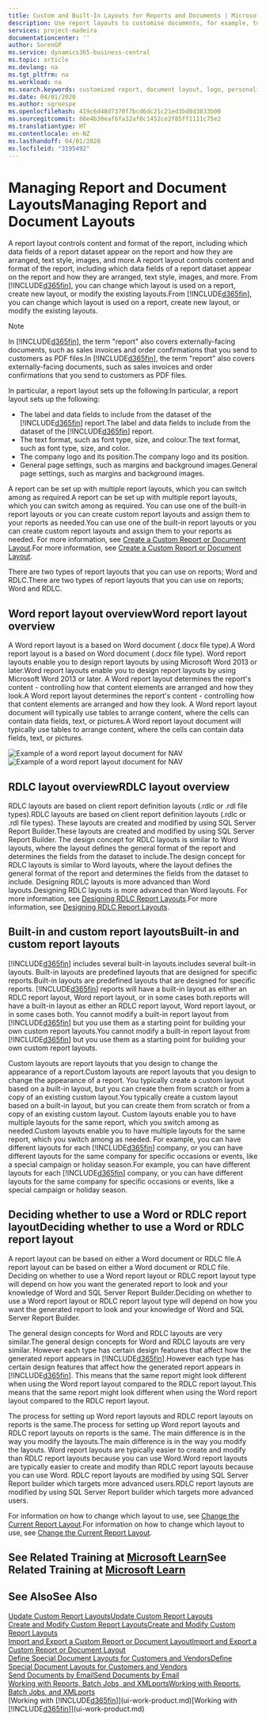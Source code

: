 ```yaml
---
title: Custom and Built-In Layouts for Reports and Documents | Microsoft Docs
description: Use report layouts to customise documents, for example, to personalise the font, logo, or page settings of PDF files you send to customers.
services: project-madeira
documentationcenter: ''
author: SorenGP
ms.service: dynamics365-business-central
ms.topic: article
ms.devlang: na
ms.tgt_pltfrm: na
ms.workload: na
ms.search.keywords: customized report, document layout, logo, personalize
ms.date: 04/01/2020
ms.author: sgroespe
ms.openlocfilehash: 419c6d48d7370f7bcd6dc21c21ed3bd8d3833b00
ms.sourcegitcommit: 88e4b30eaf6fa32af0c1452ce2f85ff1111c75e2
ms.translationtype: HT
ms.contentlocale: en-NZ
ms.lasthandoff: 04/01/2020
ms.locfileid: "3195492"
---
```

# <a name="managing-report-and-document-layouts"></a><span data-ttu-id="3f5ac-103">Managing Report and Document Layouts</span><span class="sxs-lookup"><span data-stu-id="3f5ac-103">Managing Report and Document Layouts</span></span>
<span data-ttu-id="3f5ac-104">A report layout controls content and format of the report, including which data fields of a report dataset appear on the report and how they are arranged, text style, images, and more.</span><span class="sxs-lookup"><span data-stu-id="3f5ac-104">A report layout controls content and format of the report, including which data fields of a report dataset appear on the report and how they are arranged, text style, images, and more.</span></span> <span data-ttu-id="3f5ac-105">From [!INCLUDE[d365fin](includes/d365fin_md.md)], you can change which layout is used on a report, create new layout, or modify the existing layouts.</span><span class="sxs-lookup"><span data-stu-id="3f5ac-105">From [!INCLUDE[d365fin](includes/d365fin_md.md)], you can change which layout is used on a report, create new layout, or modify the existing layouts.</span></span>

> [!NOTE]  
>   <span data-ttu-id="3f5ac-106">In [!INCLUDE[d365fin](includes/d365fin_md.md)], the term "report" also covers externally-facing documents, such as sales invoices and order confirmations that you send to customers as PDF files.</span><span class="sxs-lookup"><span data-stu-id="3f5ac-106">In [!INCLUDE[d365fin](includes/d365fin_md.md)], the term "report" also covers externally-facing documents, such as sales invoices and order confirmations that you send to customers as PDF files.</span></span>

<span data-ttu-id="3f5ac-107">In particular, a report layout sets up the following:</span><span class="sxs-lookup"><span data-stu-id="3f5ac-107">In particular, a report layout sets up the following:</span></span>

* <span data-ttu-id="3f5ac-108">The label and data fields to include from the dataset of the [!INCLUDE[d365fin](includes/d365fin_md.md)] report.</span><span class="sxs-lookup"><span data-stu-id="3f5ac-108">The label and data fields to include from the dataset of the [!INCLUDE[d365fin](includes/d365fin_md.md)] report.</span></span>
* <span data-ttu-id="3f5ac-109">The text format, such as font type, size, and colour.</span><span class="sxs-lookup"><span data-stu-id="3f5ac-109">The text format, such as font type, size, and color.</span></span>
* <span data-ttu-id="3f5ac-110">The company logo and its position.</span><span class="sxs-lookup"><span data-stu-id="3f5ac-110">The company logo and its position.</span></span>
* <span data-ttu-id="3f5ac-111">General page settings, such as margins and background images.</span><span class="sxs-lookup"><span data-stu-id="3f5ac-111">General page settings, such as margins and background images.</span></span>

<span data-ttu-id="3f5ac-112">A report can be set up with multiple report layouts, which you can switch among as required.</span><span class="sxs-lookup"><span data-stu-id="3f5ac-112">A report can be set up with multiple report layouts, which you can switch among as required.</span></span> <span data-ttu-id="3f5ac-113">You can use one of the built-in report layouts or you can create custom report layouts and assign them to your reports as needed.</span><span class="sxs-lookup"><span data-stu-id="3f5ac-113">You can use one of the built-in report layouts or you can create custom report layouts and assign them to your reports as needed.</span></span> <span data-ttu-id="3f5ac-114">For more information, see [Create a Custom Report or Document Layout](ui-how-create-custom-report-layout.md).</span><span class="sxs-lookup"><span data-stu-id="3f5ac-114">For more information, see [Create a Custom Report or Document Layout](ui-how-create-custom-report-layout.md).</span></span>

<span data-ttu-id="3f5ac-115">There are two types of report layouts that you can use on reports; Word and RDLC.</span><span class="sxs-lookup"><span data-stu-id="3f5ac-115">There are two types of report layouts that you can use on reports; Word and RDLC.</span></span>

## <a name="word-report-layout-overview"></a><span data-ttu-id="3f5ac-116">Word report layout overview</span><span class="sxs-lookup"><span data-stu-id="3f5ac-116">Word report layout overview</span></span>
<span data-ttu-id="3f5ac-117">A Word report layout is a based on Word document (.docx file type).</span><span class="sxs-lookup"><span data-stu-id="3f5ac-117">A Word report layout is a based on Word document (.docx file type).</span></span> <span data-ttu-id="3f5ac-118">Word report layouts enable you to design report layouts by using Microsoft Word 2013 or later.</span><span class="sxs-lookup"><span data-stu-id="3f5ac-118">Word report layouts enable you to design report layouts by using Microsoft Word 2013 or later.</span></span> <span data-ttu-id="3f5ac-119">A Word report layout determines the report's content - controlling how that content elements are arranged and how they look.</span><span class="sxs-lookup"><span data-stu-id="3f5ac-119">A Word report layout determines the report's content - controlling how that content elements are arranged and how they look.</span></span> <span data-ttu-id="3f5ac-120">A Word report layout document will typically use tables to arrange content, where the cells can contain data fields, text, or pictures.</span><span class="sxs-lookup"><span data-stu-id="3f5ac-120">A Word report layout document will typically use tables to arrange content, where the cells can contain data fields, text, or pictures.</span></span>

 <span data-ttu-id="3f5ac-121">![Example of a word report layout document for NAV](media/nav_wordreportlayout_edit_in_word_example.png "NAV_WordReportLayout_Edit_In_Word_Example")</span><span class="sxs-lookup"><span data-stu-id="3f5ac-121">![Example of a word report layout document for NAV](media/nav_wordreportlayout_edit_in_word_example.png "NAV_WordReportLayout_Edit_In_Word_Example")</span></span>  

## <a name="rdlc-layout-overview"></a><span data-ttu-id="3f5ac-122">RDLC layout overview</span><span class="sxs-lookup"><span data-stu-id="3f5ac-122">RDLC layout overview</span></span>
<span data-ttu-id="3f5ac-123">RDLC layouts are based on client report definition layouts (.rdlc or .rdl file types).</span><span class="sxs-lookup"><span data-stu-id="3f5ac-123">RDLC layouts are based on client report definition layouts (.rdlc or .rdl file types).</span></span> <span data-ttu-id="3f5ac-124">These layouts are created and modified by using SQL Server Report Builder.</span><span class="sxs-lookup"><span data-stu-id="3f5ac-124">These layouts are created and modified by using SQL Server Report Builder.</span></span> <span data-ttu-id="3f5ac-125">The design concept for RDLC layouts is similar to Word layouts, where the layout defines the general format of the report and determines the fields from the dataset to include.</span><span class="sxs-lookup"><span data-stu-id="3f5ac-125">The design concept for RDLC layouts is similar to Word layouts, where the layout defines the general format of the report and determines the fields from the dataset to include.</span></span> <span data-ttu-id="3f5ac-126">Designing RDLC layouts is more advanced than Word layouts.</span><span class="sxs-lookup"><span data-stu-id="3f5ac-126">Designing RDLC layouts is more advanced than Word layouts.</span></span> <span data-ttu-id="3f5ac-127">For more information, see [Designing RDLC Report Layouts](/dynamics-nav/Designing-RDLC-Report-Layouts).</span><span class="sxs-lookup"><span data-stu-id="3f5ac-127">For more information, see [Designing RDLC Report Layouts](/dynamics-nav/Designing-RDLC-Report-Layouts).</span></span>

## <a name="built-in-and-custom-report-layouts"></a><span data-ttu-id="3f5ac-128">Built-in and custom report layouts</span><span class="sxs-lookup"><span data-stu-id="3f5ac-128">Built-in and custom report layouts</span></span>
[!INCLUDE[d365fin](includes/d365fin_md.md)] <span data-ttu-id="3f5ac-129">includes several built-in layouts.</span><span class="sxs-lookup"><span data-stu-id="3f5ac-129">includes several built-in layouts.</span></span> <span data-ttu-id="3f5ac-130">Built-in layouts are predefined layouts that are designed for specific reports.</span><span class="sxs-lookup"><span data-stu-id="3f5ac-130">Built-in layouts are predefined layouts that are designed for specific reports.</span></span> [!INCLUDE[d365fin](includes/d365fin_md.md)] <span data-ttu-id="3f5ac-131">reports will have a built-in layout as either an RDLC report layout, Word report layout, or in some cases both.</span><span class="sxs-lookup"><span data-stu-id="3f5ac-131">reports will have a built-in layout as either an RDLC report layout, Word report layout, or in some cases both.</span></span> <span data-ttu-id="3f5ac-132">You cannot modify a built-in report layout from [!INCLUDE[d365fin](includes/d365fin_md.md)] but you use them as a starting point for building your own custom report layouts.</span><span class="sxs-lookup"><span data-stu-id="3f5ac-132">You cannot modify a built-in report layout from [!INCLUDE[d365fin](includes/d365fin_md.md)] but you use them as a starting point for building your own custom report layouts.</span></span>

<span data-ttu-id="3f5ac-133">Custom layouts are report layouts that you design to change the appearance of a report.</span><span class="sxs-lookup"><span data-stu-id="3f5ac-133">Custom layouts are report layouts that you design to change the appearance of a report.</span></span> <span data-ttu-id="3f5ac-134">You typically create a custom layout based on a built-in layout, but you can create them from scratch or from a copy of an existing custom layout.</span><span class="sxs-lookup"><span data-stu-id="3f5ac-134">You typically create a custom layout based on a built-in layout, but you can create them from scratch or from a copy of an existing custom layout.</span></span> <span data-ttu-id="3f5ac-135">Custom layouts enable you to have multiple layouts for the same report, which you switch among as needed.</span><span class="sxs-lookup"><span data-stu-id="3f5ac-135">Custom layouts enable you to have multiple layouts for the same report, which you switch among as needed.</span></span> <span data-ttu-id="3f5ac-136">For example, you can have different layouts for each [!INCLUDE[d365fin](includes/d365fin_md.md)] company, or you can have different layouts for the same company for specific occasions or events, like a special campaign or holiday season.</span><span class="sxs-lookup"><span data-stu-id="3f5ac-136">For example, you can have different layouts for each [!INCLUDE[d365fin](includes/d365fin_md.md)] company, or you can have different layouts for the same company for specific occasions or events, like a special campaign or holiday season.</span></span>

## <a name="deciding-whether-to-use-a-word-or-rdlc-report-layout"></a><span data-ttu-id="3f5ac-137">Deciding whether to use a Word or RDLC report layout</span><span class="sxs-lookup"><span data-stu-id="3f5ac-137">Deciding whether to use a Word or RDLC report layout</span></span>
<span data-ttu-id="3f5ac-138">A report layout can be based on either a Word document or RDLC file.</span><span class="sxs-lookup"><span data-stu-id="3f5ac-138">A report layout can be based on either a Word document or RDLC file.</span></span> <span data-ttu-id="3f5ac-139">Deciding on whether to use a Word report layout or RDLC report layout type will depend on how you want the generated report to look and your knowledge of Word and SQL Server Report Builder.</span><span class="sxs-lookup"><span data-stu-id="3f5ac-139">Deciding on whether to use a Word report layout or RDLC report layout type will depend on how you want the generated report to look and your knowledge of Word and SQL Server Report Builder.</span></span>

<span data-ttu-id="3f5ac-140">The general design concepts for Word and RDLC layouts are very similar.</span><span class="sxs-lookup"><span data-stu-id="3f5ac-140">The general design concepts for Word and RDLC layouts are very similar.</span></span> <span data-ttu-id="3f5ac-141">However each type has certain design features that affect how the generated report appears in [!INCLUDE[d365fin](includes/d365fin_md.md)].</span><span class="sxs-lookup"><span data-stu-id="3f5ac-141">However each type has certain design features that affect how the generated report appears in [!INCLUDE[d365fin](includes/d365fin_md.md)].</span></span> <span data-ttu-id="3f5ac-142">This means that the same report might look different when using the Word report layout compared to the RDLC report layout.</span><span class="sxs-lookup"><span data-stu-id="3f5ac-142">This means that the same report might look different when using the Word report layout compared to the RDLC report layout.</span></span>

<span data-ttu-id="3f5ac-143">The process for setting up Word report layouts and RDLC report layouts on reports is the same.</span><span class="sxs-lookup"><span data-stu-id="3f5ac-143">The process for setting up Word report layouts and RDLC report layouts on reports is the same.</span></span> <span data-ttu-id="3f5ac-144">The main difference is in the way you modify the layouts.</span><span class="sxs-lookup"><span data-stu-id="3f5ac-144">The main difference is in the way you modify the layouts.</span></span> <span data-ttu-id="3f5ac-145">Word report layouts are typically easier to create and modify than RDLC report layouts because you can use Word.</span><span class="sxs-lookup"><span data-stu-id="3f5ac-145">Word report layouts are typically easier to create and modify than RDLC report layouts because you can use Word.</span></span> <span data-ttu-id="3f5ac-146">RDLC report layouts are modified by using SQL Server Report builder which targets more advanced users.</span><span class="sxs-lookup"><span data-stu-id="3f5ac-146">RDLC report layouts are modified by using SQL Server Report builder which targets more advanced users.</span></span>

<span data-ttu-id="3f5ac-147">For information on how to change which layout to use, see [Change the Current Report Layout](ui-how-change-layout-currently-used-report.md).</span><span class="sxs-lookup"><span data-stu-id="3f5ac-147">For information on how to change which layout to use, see [Change the Current Report Layout](ui-how-change-layout-currently-used-report.md).</span></span>

## <a name="see-related-training-at-microsoft-learn"></a><span data-ttu-id="3f5ac-148">See Related Training at [Microsoft Learn](/learn/modules/change-documents-dynamics-365-business-central/index)</span><span class="sxs-lookup"><span data-stu-id="3f5ac-148">See Related Training at [Microsoft Learn](/learn/modules/change-documents-dynamics-365-business-central/index)</span></span>

## <a name="see-also"></a><span data-ttu-id="3f5ac-149">See Also</span><span class="sxs-lookup"><span data-stu-id="3f5ac-149">See Also</span></span>
[<span data-ttu-id="3f5ac-150">Update Custom Report Layouts</span><span class="sxs-lookup"><span data-stu-id="3f5ac-150">Update Custom Report Layouts</span></span>](ui-update-report-layouts.md)  
[<span data-ttu-id="3f5ac-151">Create and Modify Custom Report Layouts</span><span class="sxs-lookup"><span data-stu-id="3f5ac-151">Create and Modify Custom Report Layouts</span></span>](ui-how-create-custom-report-layout.md)  
[<span data-ttu-id="3f5ac-152">Import and Export a Custom Report or Document Layout</span><span class="sxs-lookup"><span data-stu-id="3f5ac-152">Import and Export a Custom Report or Document Layout</span></span>](ui-how-import-and-export-report-layout.md)  
[<span data-ttu-id="3f5ac-153">Define Special Document Layouts for Customers and Vendors</span><span class="sxs-lookup"><span data-stu-id="3f5ac-153">Define Special Document Layouts for Customers and Vendors</span></span>](ui-define-customer-vendor-document-layouts.md)  
[<span data-ttu-id="3f5ac-154">Send Documents by Email</span><span class="sxs-lookup"><span data-stu-id="3f5ac-154">Send Documents by Email</span></span>](ui-how-send-documents-email.md)  
[<span data-ttu-id="3f5ac-155">Working with Reports, Batch Jobs, and XMLports</span><span class="sxs-lookup"><span data-stu-id="3f5ac-155">Working with Reports, Batch Jobs, and XMLports</span></span>](ui-work-report.md)  
<span data-ttu-id="3f5ac-156">[Working with [!INCLUDE[d365fin](includes/d365fin_md.md)]](ui-work-product.md)</span><span class="sxs-lookup"><span data-stu-id="3f5ac-156">[Working with [!INCLUDE[d365fin](includes/d365fin_md.md)]](ui-work-product.md)</span></span>  
